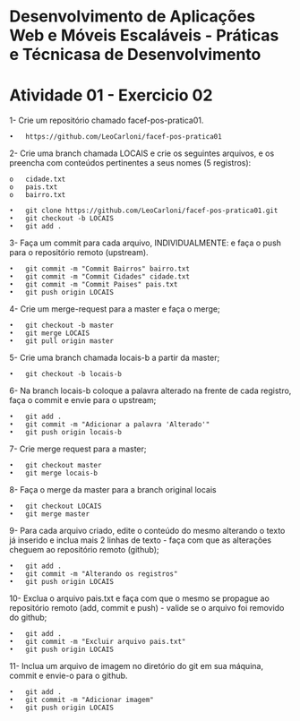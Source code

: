 # Desenvolvimento de Aplicações Web e Móveis Escaláveis - Práticas e Técnicasa de Desenvolvimento
# Atividade 01 - Exercicio 02

1- Crie um repositório chamado facef-pos-pratica01.

    •	https://github.com/LeoCarloni/facef-pos-pratica01

2- Crie uma branch chamada LOCAIS e crie os seguintes arquivos, e os preencha com conteúdos pertinentes a seus nomes (5 registros):

    o	cidade.txt
    o	pais.txt
    o	bairro.txt

    •	git clone https://github.com/LeoCarloni/facef-pos-pratica01.git
    •	git checkout -b LOCAIS
    •	git add .
  
3- Faça um commit para cada arquivo, INDIVIDUALMENTE: e faça o push para o repositório remoto (upstream).

    •	git commit -m "Commit Bairros" bairro.txt
    •	git commit -m "Commit Cidades" cidade.txt
    •	git commit -m "Commit Paises" pais.txt
    •	git push origin LOCAIS
  
4- Crie um merge-request para a master e faça o merge;

    •	git checkout -b master
    •	git merge LOCAIS
    •	git pull origin master
    
5- Crie uma branch chamada locais-b a partir da master;

    •	git checkout -b locais-b
    
6- Na branch locais-b coloque a palavra alterado na frente de cada registro, faça o commit e envie para o upstream;

    •	git add . 
    •	git commit -m "Adicionar a palavra 'Alterado'"
    •	git push origin locais-b
    
7- Crie merge request para a master;

    •	git checkout master
    •	git merge locais-b
    
8- Faça o merge da master para a branch original locais

    •	git checkout LOCAIS
    •	git merge master

9-	Para cada arquivo criado, edite o conteúdo do mesmo alterando o texto já inserido e inclua mais 2 linhas de texto - faça com que as alterações cheguem ao repositório remoto (github);

    •	git add . 
    •	git commit -m "Alterando os registros"
    •	git push origin LOCAIS

10-	Exclua o arquivo pais.txt e faça com que o mesmo se propague ao repositório remoto (add, commit e push) - valide se o arquivo foi removido do github;

    •	git add . 
    •	git commit -m "Excluir arquivo pais.txt"
    •	git push origin LOCAIS

11-	Inclua um arquivo de imagem no diretório do git em sua máquina, commit e envie-o para o github.

    •	git add . 
    •	git commit -m "Adicionar imagem"
    •	git push origin LOCAIS

